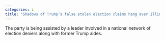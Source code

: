 ```yaml
---
categories: i
title: "Shadows of Trump’s false stolen election claims hang over Illinois GOP ‘election integrity’ efforts"
---
```

The party is being assisted by a leader involved in a national network of election deniers along with former Trump aides.